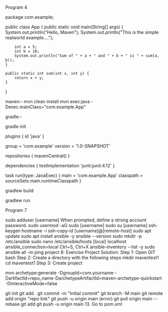 Program 4

package com.example;

public class App {
    public static void main(String[] args) {
        System.out.println("Hello, Maven");
        System.out.println("This is the simple realworld example....");

        int a = 5;
        int b = 10;
        System.out.println("Sum of " + a + " and " + b + " is " + sum(a, b));
    }

    public static int sum(int x, int y) {
        return x + y;
    }
}

maven:- mvn clean install 
mvn exec:java -Dexec.mainClass="com.example.App"

gradle:-

gradle init

plugins {
    id 'java'
}

group = 'com.example'
version = '1.0-SNAPSHOT'

repositories {
    mavenCentral()
}

dependencies {
    testImplementation 'junit:junit:4.12'
}

task run(type: JavaExec) {
    main = 'com.example.App'
    classpath = sourceSets.main.runtimeClasspath
}

gradlew build

gradlew run

Program 7

sudo adduser [username]
When prompted, define a strong account password.
sudo usermod -aG sudo [username]
sudo su [username]
ssh-keygen
hostname -i
ssh-copy-id [username]@[remote-host]
sudo apt update
sudo apt install ansible -y
ansible --version
sudo mkdir -p /etc/ansible
sudo nano /etc/ansible/hosts
[local] localhost ansible_connection=local
Ctrl+S, Ctrl+X
ansible-inventory --list -y
sudo ansible all -m ping
project 8: Exercise Project Solution: Step 1: Open GIT bash Step 2: Create a directory with the following steps mkdir maventest1 cd maventest1 Step 3: Create project

mvn archetype:generate -DgroupId=com.yourname -DartifactId=repo_name-DarchetypeArtifactId=maven-archetype-quickstart -DinteractiveMode=false

git init
git add .
git commit -m "Initial commit"
git branch -M main
git remote add origin "repo link"
git push -u origin main (error)
git pull origin main --rebase
git add
git push -u origin main 13. Go to pom.xml
